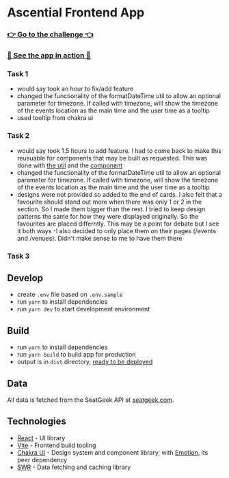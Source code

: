 # Ascential Frontend App

### [👉 Go to the challenge 👈](./CHALLENGE.md)

### [🚀 See the app in action 🚀](https://ascential-frontend-challenge.development.platform-team.com)

### Task 1
- would say took an hour to fix/add feature
- changed the functionality of the formatDateTime util to allow an optional parameter for timezone. If called with timezone, will show the timezone of the events location as the main time and the user time as a tooltip
- used tooltip from chakra ui

### Task 2
- would say took 1.5 hours to add feature. I had to come back to make this reusuable for components that may be built as requested. This was done with [the util](./src/utils/favourites.ts) and the [component](./src/components/FavouriteButton.tsx)
- changed the functionality of the formatDateTime util to allow an optional parameter for timezone. If called with timezone, will show the timezone of the events location as the main time and the user time as a tooltip
- designs were not provided so added to the end of cards. I also felt that a favourite should stand out more when there was only 1 or 2 in the section. So I made them bigger than the rest. I tried to keep design patterns the same for how they were displayed originally. So the favourites are placed differntly. This may be a point for debate but I see it both ways
-I also decided to only place them on their pages (/events and /venues). Didn't make sense to me to have them there

### Task 3

## Develop
- create `.env` file based on `.env.sample`
- run `yarn` to install dependencies
- run `yarn dev` to start development environment

## Build
- run `yarn` to install dependencies
- run `yarn build` to build app for production
- output is in `dist` directory,
  [ready to be deployed](https://create-react-app.dev/docs/deployment/)

## Data
All data is fetched from the SeatGeek API at
[seatgeek.com](https://platform.seatgeek.com/).

## Technologies
- [React](https://reactjs.org/) - UI library
- [Vite](https://vitejs.dev/) - Frontend build tooling
- [Chakra UI](https://chakra-ui.com/) - Design system and component library,
  with [Emotion](https://emotion.sh), its peer dependency
- [SWR](https://swr.now.sh/) - Data fetching and caching library
